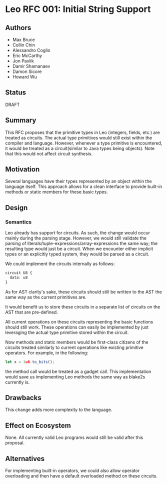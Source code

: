 # Leo RFC 001: Initial String Support

## Authors

- Max Bruce
- Collin Chin
- Alessandro Coglio
- Eric McCarthy
- Jon Pavlik
- Damir Shamanaev
- Damon Sicore
- Howard Wu

## Status

DRAFT

## Summary

This RFC proposes that the primitive types in Leo (integers, fields, etc.) are treated as circuits. The actual type primitives would still exist within the compiler and language. However, whenever a type primitive is encountered, it would be treated as a circuit(similar to Java types being objects). Note that this would not affect circuit synthesis.

## Motivation

Several languages have their types represented by an object within the language itself. This approach allows for a clean interface to provide built-in methods or static members for these basic types.

## Design

### Semantics

Leo already has support for circuits. As such, the change would occur mainly during the parsing stage. However, we would still validate the parsing of literals/tuple-expressions/array-expressions the same way; the resulting type would just be a circuit. When we encounter either implicit types or an explicitly typed system, they would be parsed as a circuit.

We could implement the circuits internally as follows:

```ts
circuit U8 {
  data: u8
}
```

As for AST clarity's sake, these circuits should still be written to the AST the same way as the current primitives are.

It would benefit us to store these circuits in a separate list of circuits on the AST that are pre-defined.

All current operations on these circuits representing the basic functions should still work. These operations can easily be implemented by just leveraging the actual type primitive stored within the circuit.

Now methods and static members would be first-class citizens of the circuits treated similarly to current operations like existing primitive operators. For example, in the following:

```ts
let x = 1u8.to_bits();
```

the method call would be treated as a gadget call. This implementation would save us implementing Leo methods the same way as blake2s currently is.

## Drawbacks

This change adds more complexity to the language.

## Effect on Ecosystem

None. All currently valid Leo programs would still be valid after this proposal.

## Alternatives

For implementing built-in operators, we could also allow operator overloading and then have a default overloaded method on these circuits.
